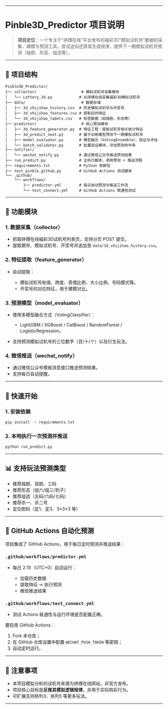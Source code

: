 
---

# Pinble3D\_Predictor 项目说明

> **项目定位**：一个专注于“拼搏在线”平台发布的福彩3D“模拟试机号”数据的采集、建模与预测工具，尝试逆向还原其生成规律，提供下一期模拟试机号预测（独胆、形态、组选等）。

---

## 📁 项目结构

```
Pinble3D_Predictor/
├── collector/                    # 模拟试机号采集模块
│   └── Lottery_3d.py            # 从拼搏在线采集福彩3D模拟试机号
├── data/                         # 数据存储
│   ├── 3d_shijihao_history.csv  # 历史模拟试机号与开奖号
│   ├── 3d_shijihao_features.csv # 提取后的特征
│   └── 3d_shijihao_labels.csv   # 标签数据（如独胆、形态等）
├── predictor/                    # 核心预测模块
│   ├── 3d_feature_generator.py  # 特征工程：提取试机号相关统计特征
│   ├── 3d_predict_next.py       # 基于训练模型预测下一期模拟试机号
│   ├── model_evaluator.py       # 模型融合（VotingEnsemble）、验证与评估
│   └── batch_validator.py       # 批量验证模块，评估预测命中率
├── notifier/
│   └── wechat_notify.py         # 通过微信公众号推送预测结果
├── run_predict.py               # 主执行脚本，调用预测 + 推送流程
├── requirements.txt             # Python 依赖包
├── test_pinble_github.py        # GitHub Actions 测试脚本
└── .github/
    └── workflows/
        ├── predictor.yml        # 每日自动预测与推送工作流
        └── test_connect.yml     # GitHub Actions 联通性测试
```

---

## 🔧 功能模块

### 1. 数据采集（collector）

* 抓取拼搏在线福彩3D试机号列表页，支持分页 POST 提交。
* 提取期号、模拟试机号、开奖号并追加至 `data/3d_shijihao_history.csv`。

### 2. 特征提取（feature\_generator）

* 自动提取：

  * 模拟试机号和值、跨度、奇偶比例、大小比例、号码模式等。
  * 开奖号的对应特征，用于建模对比。

### 3. 预测模型（model\_evaluator）

* 使用多模型融合方式（VotingClassifier）：

  * LightGBM / XGBoost / CatBoost / RandomForest / LogisticRegression。
* 支持预测模拟试机号的三位数字（百/十/个）以及衍生玩法。

### 4. 微信推送（wechat\_notify）

* 通过微信公众号模板消息接口推送预测结果。
* 支持每日自动提醒。

---

## 🚀 快速开始

### 1. 安装依赖

```bash
pip install -r requirements.txt
```

### 2. 本地执行一次预测并推送

```bash
python run_predict.py
```

---

## 📊 支持玩法预测类型

* 推荐独胆、双胆、三码
* 推荐形态（组六/组三/豹子）
* 推荐组选（五码/六码/七码）
* 推荐杀一、杀二号
* 定位胆码（定1、定3、3×3×3 等）

---

## 🤖 GitHub Actions 自动化预测

项目集成了 GitHub Actions，用于每日定时预测并推送结果：

### `.github/workflows/predictor.yml`

* 每日 2:15（UTC+0）自动运行：

  * 加载历史数据
  * 提取特征 → 执行预测
  * 微信推送结果

### `.github/workflows/test_connect.yml`

* 测试 Actions 联通性与运行环境是否配置正确。

要启用 GitHub Actions：

1. Fork 本仓库；
2. 在 GitHub 仓库设置中配置 `WECHAT_PUSH_TOKEN` 等密钥；
3. 自动定时运行。

---

## 📌 注意事项

* 本项目模拟分析的试机号来源为拼搏在线网站，非官方发布。
* 项目核心目标是**反推其模拟逻辑规律**，非用于实际购彩行为。
* 可扩展支持排列3、排列5 等更多玩法。

---
